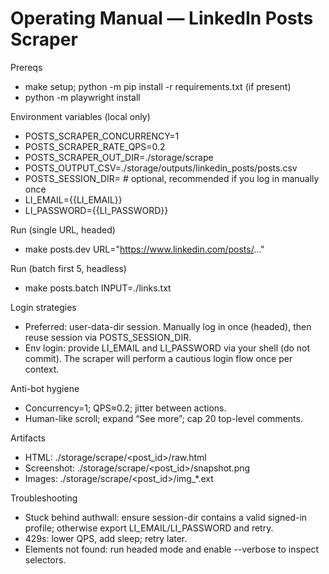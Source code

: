 # Operating Manual — LinkedIn Posts Scraper

Prereqs
- make setup; python -m pip install -r requirements.txt (if present)
- python -m playwright install

Environment variables (local only)
- POSTS_SCRAPER_CONCURRENCY=1
- POSTS_SCRAPER_RATE_QPS=0.2
- POSTS_SCRAPER_OUT_DIR=./storage/scrape
- POSTS_OUTPUT_CSV=./storage/outputs/linkedin_posts/posts.csv
- POSTS_SESSION_DIR=<absolute path to your local user-data-dir>  # optional, recommended if you log in manually once
- LI_EMAIL={{LI_EMAIL}}
- LI_PASSWORD={{LI_PASSWORD}}

Run (single URL, headed)
- make posts.dev URL="https://www.linkedin.com/posts/..."

Run (batch first 5, headless)
- make posts.batch INPUT=./links.txt

Login strategies
- Preferred: user-data-dir session. Manually log in once (headed), then reuse session via POSTS_SESSION_DIR.
- Env login: provide LI_EMAIL and LI_PASSWORD via your shell (do not commit). The scraper will perform a cautious login flow once per context.

Anti-bot hygiene
- Concurrency=1; QPS≈0.2; jitter between actions.
- Human-like scroll; expand “See more”; cap 20 top-level comments.

Artifacts
- HTML: ./storage/scrape/<post_id>/raw.html
- Screenshot: ./storage/scrape/<post_id>/snapshot.png
- Images: ./storage/scrape/<post_id>/img_*.ext

Troubleshooting
- Stuck behind authwall: ensure session-dir contains a valid signed-in profile; otherwise export LI_EMAIL/LI_PASSWORD and retry.
- 429s: lower QPS, add sleep; retry later.
- Elements not found: run headed mode and enable --verbose to inspect selectors.

